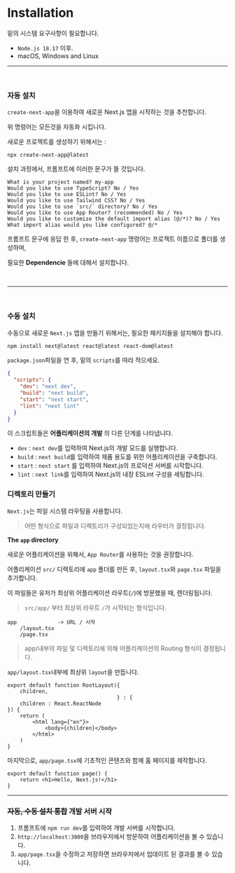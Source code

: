 # Installation 

밑의 시스템 요구사항이 필요합니다.

- `Node.js 18.17` 이후.
- macOS, Windows and Linux

---

<br>

### 자동 설치

`create-next-app`을 이용하여 새로운 Next.js 앱을 시작하는 것을 추천합니다.

위 명령어는 모든것을 자동화 시킵니다.

새로운 프로젝트를 생성하기 위해서는 : 

```
npx create-next-app@latest
```

설치 과정에서, 프롬프트에 이러한 문구가 뜰 것입니다.

```terminal
What is your project named? my-app
Would you like to use TypeScript? No / Yes
Would you like to use ESLint? No / Yes
Would you like to use Tailwind CSS? No / Yes
Would you like to use `src/` directory? No / Yes
Would you like to use App Router? (recommended) No / Yes
Would you like to customize the default import alias (@/*)? No / Yes
What import alias would you like configured? @/*
```

프롬프트 문구에 응답 한 후, `create-next-app` 명령어는 프로젝트 이름으로 폴더를 생성하며, 

필요한 **Dependencie** 들에 대해서 설치합니다.

<br>

---

<br>

### 수동 설치

수동으로 새로운 `Next.js` 앱을 만들기 위해서는, 필요한 패키지들을 설치해야 합니다.

```bash
npm install next@latest react@latest react-dom@latest
```

`package.json`파일을 연 후, 밑의 `scripts`를 따라 적으세요.

```json
{
  "scripts": {
    "dev": "next dev",
    "build": "next build",
    "start": "next start",
    "lint": "next lint"
  }
}
```

이 스크립트들은 **어플리케이션의 개발** 의 다른 단계를 나타냅니다.

- `dev` : `next dev`를 입력하여 Next.js의 개발 모드를 실행합니다.
- `build` : `next build`를 입력하여 제품 용도를 위한 어플리케이션을 구축합니다.
- `start` : `next start` 를 입력하여 Next.js의 프로덕션 서버를 시작합니다.
- `lint` : `next link`를 입력하여 Next.js의 내장 ESLint 구성을 세팅합니다.

### 디렉토리 만들기

`Next.js`는 파일 시스템 라우팅을 사용합니다.
> 어떤 형식으로 파일과 디렉토리가 구성되었는지에 라우터가 결정됩니다.

**The `app` directory**

새로운 어플리케이션을 위해서, `App Router`를 사용하는 것을 권장합니다.

어플리케이션 `src/` 디렉토리에 `app` 폴더를 만든 후, `layout.tsx`와 `page.tsx` 파일을 추가합니다.

이 파일들은 유저가 최상위 어플리케이션 라우트(`/`)에 방문했을 때, 렌더링됩니다.
> `src/app/` 부터 최상위 라우트 `/`가 시작되는 형식입니다.

```
app             -> URL / 시작
    /layout.tsx
    /page.tsx
```

> app/내부의 파일 및 디렉토리에 의해 어플리케이션의 Routing 형식이 결정됩니다.

`app/layout.tsx`내부에 최상위 `layout`을 만듭니다.

```tsx
export default function RootLayout({
    children,
                                   } : {
    children : React.ReactNode
}) {
    return (
        <html lang={"en"}>
            <body>{children}</body>
        </html>
    )
}
```

마지막으로, `app/page.tsx`에 기초적인 콘텐츠와 함께 홈 페이지를 제작합니다.

```tsx
export default function page() {
    return <h1>Hello, Next.js!</h1>
}
```

---

### ~~자동, 수동 설치 통합~~ 개발 서버 시작

1. 프롬프트에 `npm run dev`를 입력하여 개발 서버를 시작합니다.
2. `http://localhost:3000`을 브라우저에서 방문하여 어플리케이션을 볼 수 있습니다.
3. `app/page.tsx`을 수정하고 저장하면 브라우저에서 업데이트 된 결과를 볼 수 있습니다.

